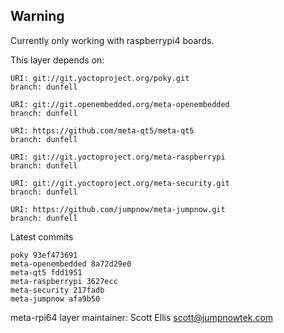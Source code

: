 ## Warning
Currently only working with raspberrypi4 boards.

This layer depends on:

    URI: git://git.yoctoproject.org/poky.git
    branch: dunfell

    URI: git://git.openembedded.org/meta-openembedded
    branch: dunfell

    URI: https://github.com/meta-qt5/meta-qt5
    branch: dunfell

    URI: git://git.yoctoproject.org/meta-raspberrypi
    branch: dunfell

    URI: git://git.yoctoproject.org/meta-security.git
    branch: dunfell

    URI: https://github.com/jumpnow/meta-jumpnow.git
    branch: dunfell

Latest commits

    poky 93ef473691
    meta-openembedded 8a72d29e0
    meta-qt5 fdd1951
    meta-raspberrypi 3627ecc
    meta-security 217fadb
    meta-jumpnow afa9b50

meta-rpi64 layer maintainer: Scott Ellis <scott@jumpnowtek.com>
